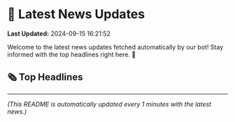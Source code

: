 # 📰 Latest News Updates
**Last Updated:** 2024-09-15 16:21:52

Welcome to the latest news updates fetched automatically by our bot! Stay informed with the top headlines right here. 🚀

## 🗞️ Top Headlines

---
*(This README is automatically updated every 1 minutes with the latest news.)*
